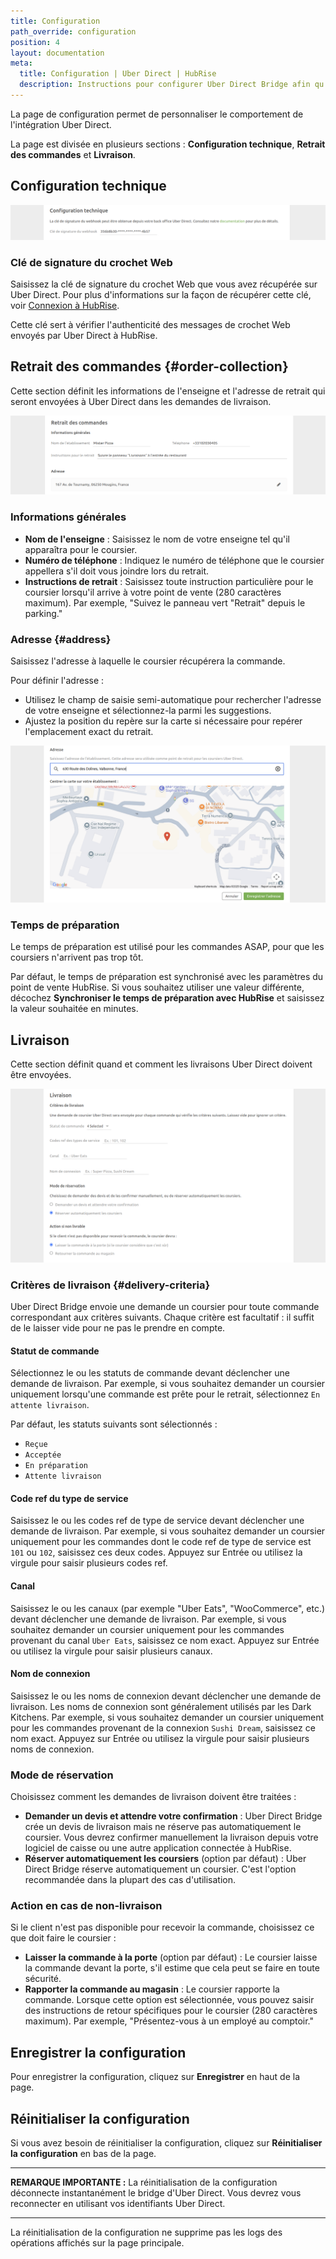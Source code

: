 ```yaml
---
title: Configuration
path_override: configuration
position: 4
layout: documentation
meta:
  title: Configuration | Uber Direct | HubRise
  description: Instructions pour configurer Uber Direct Bridge afin qu'il fonctionne parfaitement avec Uber Direct et votre logiciel de caisse ou d'autres applications connectées à HubRise. La configuration est simple.
---
```


La page de configuration permet de personnaliser le comportement de l'intégration Uber Direct.

La page est divisée en plusieurs sections : **Configuration technique**, **Retrait des commandes** et **Livraison**.

## Configuration technique

![Page de configuration Uber Direct Bridge, section Configuration technique](./images/010-uber-direct-configuration-technical.png)

### Clé de signature du crochet Web

Saisissez la clé de signature du crochet Web que vous avez récupérée sur Uber Direct. Pour plus d'informations sur la façon de récupérer cette clé, voir [Connexion à HubRise](/apps/uber-direct/connect-hubrise#setup-webhook).

Cette clé sert à vérifier l'authenticité des messages de crochet Web envoyés par Uber Direct à HubRise.

## Retrait des commandes {#order-collection}

Cette section définit les informations de l'enseigne et l'adresse de retrait qui seront envoyées à Uber Direct dans les demandes de livraison.

![Page de configuration Uber Direct Bridge, section Retrait des commandes](./images/011-uber-direct-configuration-collection.png)

### Informations générales

- **Nom de l'enseigne** : Saisissez le nom de votre enseigne tel qu'il apparaîtra pour le coursier.
- **Numéro de téléphone** : Indiquez le numéro de téléphone que le coursier appellera s'il doit vous joindre lors du retrait.
- **Instructions de retrait** : Saisissez toute instruction particulière pour le coursier lorsqu'il arrive à votre point de vente (280 caractères maximum). Par exemple, "Suivez le panneau vert \"Retrait\" depuis le parking."

### Adresse {#address}

Saisissez l'adresse à laquelle le coursier récupérera la commande.

Pour définir l'adresse :

- Utilisez le champ de saisie semi-automatique pour rechercher l'adresse de votre enseigne et sélectionnez-la parmi les suggestions.
- Ajustez la position du repère sur la carte si nécessaire pour repérer l'emplacement exact du retrait.

![Page de configuration Uber Direct Bridge, section Modifier l'adresse](./images/012-uber-direct-configuration-collection-edit-address.png)

### Temps de préparation

Le temps de préparation est utilisé pour les commandes ASAP, pour que les coursiers n'arrivent pas trop tôt.

Par défaut, le temps de préparation est synchronisé avec les paramètres du point de vente HubRise. Si vous souhaitez utiliser une valeur différente, décochez **Synchroniser le temps de préparation avec HubRise** et saisissez la valeur souhaitée en minutes.

## Livraison

Cette section définit quand et comment les livraisons Uber Direct doivent être envoyées.

![Page de configuration Uber Direct Bridge, section Livraison](./images/013-uber-direct-configuration-delivery.png)

### Critères de livraison {#delivery-criteria}

Uber Direct Bridge envoie une demande un coursier pour toute commande correspondant aux critères suivants. Chaque critère est facultatif : il suffit de le laisser vide pour ne pas le prendre en compte.

#### Statut de commande

Sélectionnez le ou les statuts de commande devant déclencher une demande de livraison. Par exemple, si vous souhaitez demander un coursier uniquement lorsqu'une commande est prête pour le retrait, sélectionnez `En attente livraison`.

Par défaut, les statuts suivants sont sélectionnés :

- `Reçue`
- `Acceptée`
- `En préparation`
- `Attente livraison`

#### Code ref du type de service

Saisissez le ou les codes ref de type de service devant déclencher une demande de livraison. Par exemple, si vous souhaitez demander un coursier uniquement pour les commandes dont le code ref de type de service est `101` ou `102`, saisissez ces deux codes. Appuyez sur Entrée ou utilisez la virgule pour saisir plusieurs codes ref.

#### Canal

Saisissez le ou les canaux (par exemple "Uber Eats", "WooCommerce", etc.) devant déclencher une demande de livraison. Par exemple, si vous souhaitez demander un coursier uniquement pour les commandes provenant du canal `Uber Eats`, saisissez ce nom exact. Appuyez sur Entrée ou utilisez la virgule pour saisir plusieurs canaux.

#### Nom de connexion

Saisissez le ou les noms de connexion devant déclencher une demande de livraison. Les noms de connexion sont généralement utilisés par les Dark Kitchens. Par exemple, si vous souhaitez demander un coursier uniquement pour les commandes provenant de la connexion `Sushi Dream`, saisissez ce nom exact. Appuyez sur Entrée ou utilisez la virgule pour saisir plusieurs noms de connexion.

### Mode de réservation

Choisissez comment les demandes de livraison doivent être traitées :

- **Demander un devis et attendre votre confirmation** : Uber Direct Bridge crée un devis de livraison mais ne réserve pas automatiquement le coursier. Vous devrez confirmer manuellement la livraison depuis votre logiciel de caisse ou une autre application connectée à HubRise.
- **Réserver automatiquement les coursiers** (option par défaut) : Uber Direct Bridge réserve automatiquement un coursier. C'est l'option recommandée dans la plupart des cas d'utilisation.

### Action en cas de non-livraison

Si le client n'est pas disponible pour recevoir la commande, choisissez ce que doit faire le coursier :

- **Laisser la commande à la porte** (option par défaut) : Le coursier laisse la commande devant la porte, s'il estime que cela peut se faire en toute sécurité.
- **Rapporter la commande au magasin** : Le coursier rapporte la commande. Lorsque cette option est sélectionnée, vous pouvez saisir des instructions de retour spécifiques pour le coursier (280 caractères maximum). Par exemple, "Présentez-vous à un employé au comptoir."

## Enregistrer la configuration

Pour enregistrer la configuration, cliquez sur **Enregistrer** en haut de la page.

## Réinitialiser la configuration

Si vous avez besoin de réinitialiser la configuration, cliquez sur **Réinitialiser la configuration** en bas de la page.

---

**REMARQUE IMPORTANTE :** La réinitialisation de la configuration déconnecte instantanément le bridge d'Uber Direct. Vous devrez vous reconnecter en utilisant vos identifiants Uber Direct.

---

La réinitialisation de la configuration ne supprime pas les logs des opérations affichés sur la page principale.
